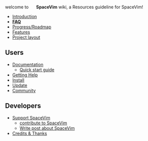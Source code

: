welcome to <img src="https://spacevim.org/SpaceVim.png" height="17" width="17"> **SpaceVim** wiki, a Resources guideline for SpaceVim!

- [Introduction](Introduction)  
- **[FAQ](FAQ)**
- [Progress/Roadmap](Progress)
- [Features](Features)
- [Project layout](project_layout)

## Users

- [Documentation](https://spacevim.org/documentation)
    - [Quick start guide](quick-start-guide)
- [Getting Help](getting-help)
- [Install](Installing-SpaceVim)
- [Update](Update)
- [Community](http://spacevim.org/community/)

## Developers

- [Support SpaceVim](support-spacevim)
    - [contribute to SpaceVim](https://github.com/SpaceVim/SpaceVim/blob/master/CONTRIBUTING.md)
    - [Write post about SpaceVim](write-post-about-spacevim)
- [Credits & Thanks](credits--thanks)

